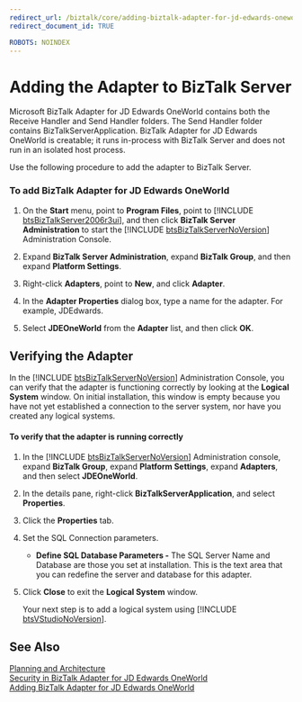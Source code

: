 ```yaml
---
redirect_url: /biztalk/core/adding-biztalk-adapter-for-jd-edwards-oneworld/
redirect_document_id: TRUE

ROBOTS: NOINDEX
--- 
```


# Adding the Adapter to BizTalk Server
Microsoft BizTalk Adapter for JD Edwards OneWorld contains both the Receive Handler and Send Handler folders. The Send Handler folder contains BizTalkServerApplication. BizTalk Adapter for JD Edwards OneWorld is creatable; it runs in-process with BizTalk Server and does not run in an isolated host process.  
  
 Use the following procedure to add the adapter to BizTalk Server.  
  
### To add BizTalk Adapter for JD Edwards OneWorld  
  
1. On the <strong>Start</strong> menu, point to <strong>Program Files</strong>, point to [!INCLUDE [btsBizTalkServer2006r3ui](../includes/btsbiztalkserver2006r3ui-md.md)], and then click <strong>BizTalk Server Administration</strong> to start the [!INCLUDE [btsBizTalkServerNoVersion](../includes/btsbiztalkservernoversion-md.md)] Administration Console.  
  
2. Expand **BizTalk Server Administration**, expand **BizTalk Group**, and then expand **Platform Settings**.  
  
3. Right-click **Adapters**, point to **New**, and click **Adapter**.  
  
4. In the **Adapter Properties** dialog box, type a name for the adapter. For example, JDEdwards.  
  
5. Select **JDEOneWorld** from the **Adapter** list, and then click **OK**.  
  
## Verifying the Adapter  
 In the [!INCLUDE [btsBizTalkServerNoVersion](../includes/btsbiztalkservernoversion-md.md)] Administration Console, you can verify that the adapter is functioning correctly by looking at the <strong>Logical System</strong> window. On initial installation, this window is empty because you have not yet established a connection to the server system, nor have you created any logical systems.  
  
#### To verify that the adapter is running correctly  
  
1. In the [!INCLUDE [btsBizTalkServerNoVersion](../includes/btsbiztalkservernoversion-md.md)] Administration console, expand <strong>BizTalk Group</strong>, expand <strong>Platform Settings</strong>, expand <strong>Adapters</strong>, and then select <strong>JDEOneWorld</strong>.  
  
2. In the details pane, right-click **BizTalkServerApplication**, and select **Properties**.  
  
3. Click the **Properties** tab.  
  
4. Set the SQL Connection parameters.  
  
   -   **Define SQL Database Parameters -** The SQL Server Name and Database are those you set at installation. This is the text area that you can redefine the server and database for this adapter.  
  
5. Click **Close** to exit the **Logical System** window.  
  
    Your next step is to add a logical system using [!INCLUDE [btsVStudioNoVersion](../includes/btsvstudionoversion-md.md)].  
  
## See Also  
 [Planning and Architecture](../core/planning-and-architecture17.md)   
 [Security in BizTalk Adapter for JD Edwards OneWorld](../core/security-in-biztalk-adapter-for-jd-edwards-oneworld.md)   
 [Adding BizTalk Adapter for JD Edwards OneWorld](../core/adding-biztalk-adapter-for-jd-edwards-oneworld.md)